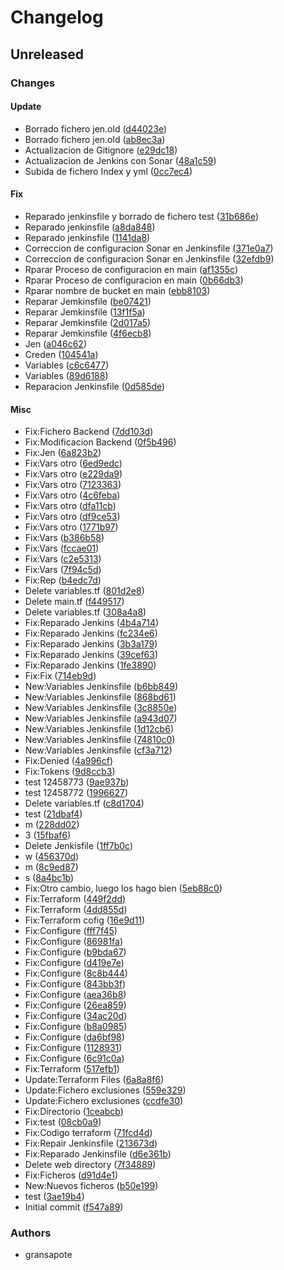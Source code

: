 # Changelog

## Unreleased

### Changes

#### Update

* Borrado fichero jen.old ([d44023e](https://github.com/gransapote/lab/commit/d44023e))
* Borrado fichero jen.old ([ab8ec3a](https://github.com/gransapote/lab/commit/ab8ec3a))
* Actualizacion de Gitignore ([e29dc18](https://github.com/gransapote/lab/commit/e29dc18))
* Actualizacion de Jenkins con Sonar ([48a1c59](https://github.com/gransapote/lab/commit/48a1c59))
* Subida de fichero Index y yml ([0cc7ec4](https://github.com/gransapote/lab/commit/0cc7ec4))

#### Fix

* Reparado jenkinsfile y borrado de fichero test ([31b686e](https://github.com/gransapote/lab/commit/31b686e))
* Reparado jenkinsfile ([a8da848](https://github.com/gransapote/lab/commit/a8da848))
* Reparado jenkinsfile ([1141da8](https://github.com/gransapote/lab/commit/1141da8))
* Correccion de configuracion Sonar en Jenkinsfile ([371e0a7](https://github.com/gransapote/lab/commit/371e0a7))
* Correccion de configuracion Sonar en Jenkinsfile ([32efdb9](https://github.com/gransapote/lab/commit/32efdb9))
* Rparar Proceso de configuracion en main ([af1355c](https://github.com/gransapote/lab/commit/af1355c))
* Rparar Proceso de configuracion en main ([0b66db3](https://github.com/gransapote/lab/commit/0b66db3))
* Rparar nombre de bucket en main ([ebb8103](https://github.com/gransapote/lab/commit/ebb8103))
* Reparar Jemkinsfile ([be07421](https://github.com/gransapote/lab/commit/be07421))
* Reparar Jemkinsfile ([13f1f5a](https://github.com/gransapote/lab/commit/13f1f5a))
* Reparar Jemkinsfile ([2d017a5](https://github.com/gransapote/lab/commit/2d017a5))
* Reparar Jemkinsfile ([4f6ecb8](https://github.com/gransapote/lab/commit/4f6ecb8))
* Jen ([a046c62](https://github.com/gransapote/lab/commit/a046c62))
* Creden ([104541a](https://github.com/gransapote/lab/commit/104541a))
* Variables ([c6c6477](https://github.com/gransapote/lab/commit/c6c6477))
* Variables ([89d6188](https://github.com/gransapote/lab/commit/89d6188))
* Reparacion Jenkinsfile ([0d585de](https://github.com/gransapote/lab/commit/0d585de))

#### Misc

* Fix:Fichero Backend ([7dd103d](https://github.com/gransapote/lab/commit/7dd103d))
* Fix:Modificacion Backend ([0f5b496](https://github.com/gransapote/lab/commit/0f5b496))
* Fix:Jen ([6a823b2](https://github.com/gransapote/lab/commit/6a823b2))
* Fix:Vars otro ([6ed9edc](https://github.com/gransapote/lab/commit/6ed9edc))
* Fix:Vars otro ([e229da9](https://github.com/gransapote/lab/commit/e229da9))
* Fix:Vars otro ([7123363](https://github.com/gransapote/lab/commit/7123363))
* Fix:Vars otro ([4c6feba](https://github.com/gransapote/lab/commit/4c6feba))
* Fix:Vars otro ([dfa11cb](https://github.com/gransapote/lab/commit/dfa11cb))
* Fix:Vars otro ([df9ce53](https://github.com/gransapote/lab/commit/df9ce53))
* Fix:Vars otro ([1771b97](https://github.com/gransapote/lab/commit/1771b97))
* Fix:Vars ([b386b58](https://github.com/gransapote/lab/commit/b386b58))
* Fix:Vars ([fccae01](https://github.com/gransapote/lab/commit/fccae01))
* Fix:Vars ([c2e5313](https://github.com/gransapote/lab/commit/c2e5313))
* Fix:Vars ([7f94c5d](https://github.com/gransapote/lab/commit/7f94c5d))
* Fix:Rep ([b4edc7d](https://github.com/gransapote/lab/commit/b4edc7d))
* Delete variables.tf ([801d2e8](https://github.com/gransapote/lab/commit/801d2e8))
* Delete main.tf ([f449517](https://github.com/gransapote/lab/commit/f449517))
* Delete variables.tf ([308a4a8](https://github.com/gransapote/lab/commit/308a4a8))
* Fix:Reparado Jenkins ([4b4a714](https://github.com/gransapote/lab/commit/4b4a714))
* Fix:Reparado Jenkins ([fc234e6](https://github.com/gransapote/lab/commit/fc234e6))
* Fix:Reparado Jenkins ([3b3a179](https://github.com/gransapote/lab/commit/3b3a179))
* Fix:Reparado Jenkins ([39cef63](https://github.com/gransapote/lab/commit/39cef63))
* Fix:Reparado Jenkins ([1fe3890](https://github.com/gransapote/lab/commit/1fe3890))
* Fix:Fix ([714eb9d](https://github.com/gransapote/lab/commit/714eb9d))
* New:Variables Jenkinsfile ([b6bb849](https://github.com/gransapote/lab/commit/b6bb849))
* New:Variables Jenkinsfile ([868bd61](https://github.com/gransapote/lab/commit/868bd61))
* New:Variables Jenkinsfile ([3c8850e](https://github.com/gransapote/lab/commit/3c8850e))
* New:Variables Jenkinsfile ([a943d07](https://github.com/gransapote/lab/commit/a943d07))
* New:Variables Jenkinsfile ([1d12cb6](https://github.com/gransapote/lab/commit/1d12cb6))
* New:Variables Jenkinsfile ([74810c0](https://github.com/gransapote/lab/commit/74810c0))
* New:Variables Jenkinsfile ([cf3a712](https://github.com/gransapote/lab/commit/cf3a712))
* Fix:Denied ([4a996cf](https://github.com/gransapote/lab/commit/4a996cf))
* Fix:Tokens ([9d8ccb3](https://github.com/gransapote/lab/commit/9d8ccb3))
* test 12458773 ([9ae937b](https://github.com/gransapote/lab/commit/9ae937b))
* test 12458772 ([1996627](https://github.com/gransapote/lab/commit/1996627))
* Delete variables.tf ([c8d1704](https://github.com/gransapote/lab/commit/c8d1704))
* test ([21dbaf4](https://github.com/gransapote/lab/commit/21dbaf4))
* m ([228dd02](https://github.com/gransapote/lab/commit/228dd02))
* 3 ([15fbaf6](https://github.com/gransapote/lab/commit/15fbaf6))
* Delete Jenkisfile ([1ff7b0c](https://github.com/gransapote/lab/commit/1ff7b0c))
* w ([456370d](https://github.com/gransapote/lab/commit/456370d))
* m ([8c9ed87](https://github.com/gransapote/lab/commit/8c9ed87))
* s ([8a4bc1b](https://github.com/gransapote/lab/commit/8a4bc1b))
* Fix:Otro cambio, luego los hago bien ([5eb88c0](https://github.com/gransapote/lab/commit/5eb88c0))
* Fix:Terraform ([449f2dd](https://github.com/gransapote/lab/commit/449f2dd))
* Fix:Terraform ([4dd855d](https://github.com/gransapote/lab/commit/4dd855d))
* Fix:Terraform cofig ([16e9d11](https://github.com/gransapote/lab/commit/16e9d11))
* Fix:Configure ([fff7f45](https://github.com/gransapote/lab/commit/fff7f45))
* Fix:Configure ([86981fa](https://github.com/gransapote/lab/commit/86981fa))
* Fix:Configure ([b9bda67](https://github.com/gransapote/lab/commit/b9bda67))
* Fix:Configure ([d419e7e](https://github.com/gransapote/lab/commit/d419e7e))
* Fix:Configure ([8c8b444](https://github.com/gransapote/lab/commit/8c8b444))
* Fix:Configure ([843bb3f](https://github.com/gransapote/lab/commit/843bb3f))
* Fix:Configure ([aea36b8](https://github.com/gransapote/lab/commit/aea36b8))
* Fix:Configure ([26ea859](https://github.com/gransapote/lab/commit/26ea859))
* Fix:Configure ([34ac20d](https://github.com/gransapote/lab/commit/34ac20d))
* Fix:Configure ([b8a0985](https://github.com/gransapote/lab/commit/b8a0985))
* Fix:Configure ([da6bf98](https://github.com/gransapote/lab/commit/da6bf98))
* Fix:Configure ([1128931](https://github.com/gransapote/lab/commit/1128931))
* Fix:Configure ([6c91c0a](https://github.com/gransapote/lab/commit/6c91c0a))
* Fix:Terraform ([517efb1](https://github.com/gransapote/lab/commit/517efb1))
* Update:Terraform Files ([6a8a8f6](https://github.com/gransapote/lab/commit/6a8a8f6))
* Update:Fichero exclusiones ([559e329](https://github.com/gransapote/lab/commit/559e329))
* Update:Fichero exclusiones ([ccdfe30](https://github.com/gransapote/lab/commit/ccdfe30))
* Fix:Directorio ([1ceabcb](https://github.com/gransapote/lab/commit/1ceabcb))
* Fix:test ([08cb0a9](https://github.com/gransapote/lab/commit/08cb0a9))
* Fix:Codigo terraform ([71fcd4d](https://github.com/gransapote/lab/commit/71fcd4d))
* Fix:Repair Jenkinsfile ([213673d](https://github.com/gransapote/lab/commit/213673d))
* Fix:Reparado Jenkinsfile ([d6e361b](https://github.com/gransapote/lab/commit/d6e361b))
* Delete web directory ([7f34889](https://github.com/gransapote/lab/commit/7f34889))
* Fix:Ficheros ([d91d4e1](https://github.com/gransapote/lab/commit/d91d4e1))
* New:Nuevos ficheros ([b50e199](https://github.com/gransapote/lab/commit/b50e199))
* test ([3ae19b4](https://github.com/gransapote/lab/commit/3ae19b4))
* Initial commit ([f547a89](https://github.com/gransapote/lab/commit/f547a89))

### Authors

* gransapote

